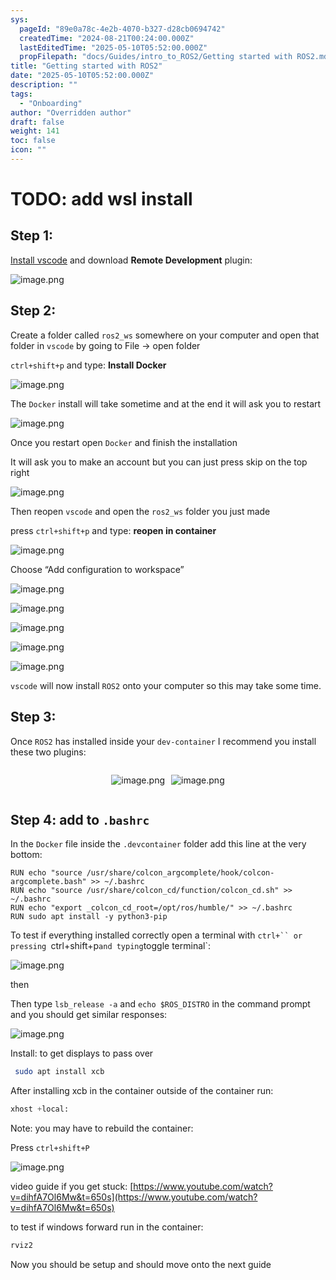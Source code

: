 ```yaml
---
sys:
  pageId: "89e0a78c-4e2b-4070-b327-d28cb0694742"
  createdTime: "2024-08-21T00:24:00.000Z"
  lastEditedTime: "2025-05-10T05:52:00.000Z"
  propFilepath: "docs/Guides/intro_to_ROS2/Getting started with ROS2.md"
title: "Getting started with ROS2"
date: "2025-05-10T05:52:00.000Z"
description: ""
tags:
  - "Onboarding"
author: "Overridden author"
draft: false
weight: 141
toc: false
icon: ""
---
```


# TODO: add wsl install

## Step 1:

[Install vscode](https://code.visualstudio.com/download) and download **Remote Development** plugin:

![image.png](https://prod-files-secure.s3.us-west-2.amazonaws.com/d518164a-d88e-44d1-a4ee-3adb3bd8bce0/efb52993-1881-4a40-b95e-6f020334f022/image.png?X-Amz-Algorithm=AWS4-HMAC-SHA256&X-Amz-Content-Sha256=UNSIGNED-PAYLOAD&X-Amz-Credential=ASIAZI2LB466XYFXOFD3%2F20250517%2Fus-west-2%2Fs3%2Faws4_request&X-Amz-Date=20250517T022354Z&X-Amz-Expires=3600&X-Amz-Security-Token=IQoJb3JpZ2luX2VjEJr%2F%2F%2F%2F%2F%2F%2F%2F%2F%2FwEaCXVzLXdlc3QtMiJGMEQCIC6ngDlwBREM7nUpomWMtfrKoVzDoF4DrJPAGvkwaFiJAiBsN8FcCxY%2B2ERm7cnGD7HjGTke4FzZ6cVQbuYbfJMpbCr%2FAwhTEAAaDDYzNzQyMzE4MzgwNSIMcGMv0AMXJSIfSiM4KtwDL6WWhyVgWNUbabvM9DfyjquInMsE3CEE25Tm%2F%2F2KHB490KoPbwjufwar9obVkw3wqXEuiah%2F7AB%2FLoq6LWayH3kjF%2FJdV3Xom3l1kmXBJtTwkRGuHDqz70sklgUAOR%2FE8xdZFG%2FYeWtqfe%2FKKoQapptGNNogU%2BXQlUmO6PMy5ED9ODKONyue4zpwWlJ6%2F%2BxT9ArRsjqzWxs%2Fo7RDiTbF72t86SKk0Kq8iUyGxaQFPJkAiuGqX%2BZsG3MQh6Pc4UHTzJBSdZHHOfz4GV8E3fUgepwxNWF3%2BpKVnZHoYv0iP%2BIrAF469SxxlQh2IfKUYKvI0pqstLVaTFLKB5R%2BMDl2iVaBz52AqAxDgIjGuRzzMBIjQ8OkrpdjHEYdRCaF4eM6prQ7Iq4YyOELQY4jnlKovFNXslKTzViso5GOzFAJrnVfgGX6hR9GFpT5ugzJbmTNFVNprmb6YjIO01jUe6e5NSw5Tyjq2%2FxMQqLiRu3bLb1A7jFTYA0IRGGzLk6ZEGbFt92YSDhsu5yuj2ToWzje1Wz1%2Fi4FLNu9wLARhb%2FGOEIQLwYJPDL4nQNYY6y5diATQ2g7nWPP10TyeJrMVhJXMrPCSldGKclbzINplsid9UKiPRXsmDKtd%2BvAlc4wmtyfwQY6pgE9CxdeZIx%2BkCXlwkTw6h%2ButGBB4kXmtL7pq%2B1MOBCSZhf4F%2BNchwoWQ6Coq0sQRRyMzhmQ6yCEO0I5%2Bss8NgTnV0poMz%2Ftb4ViznGT4XmwWSYlVzWOagJCeGwLZ5BJwxeF7QZQGGQzBma9qKeBwywyQaDU37wIZ3Ri7Ao8M%2FWOi%2BYxIVzBnlbC05rC24apHQkXmGo8nqa7iOzjjEIcjglHCeNor5jZ&X-Amz-Signature=db68eb3ce34ce95f2c4abcc79fbcf1f6e576795a767379f013f77c6813606c38&X-Amz-SignedHeaders=host&x-id=GetObject)

## Step 2:

Create a folder called `ros2_ws` somewhere on your computer and open that folder in `vscode` by going to File → open folder 

`ctrl+shift+p` and type: **Install Docker**

![image.png](https://prod-files-secure.s3.us-west-2.amazonaws.com/d518164a-d88e-44d1-a4ee-3adb3bd8bce0/2269dc0e-1cd5-47ff-bceb-c04ad9b2eab0/image.png?X-Amz-Algorithm=AWS4-HMAC-SHA256&X-Amz-Content-Sha256=UNSIGNED-PAYLOAD&X-Amz-Credential=ASIAZI2LB466XYFXOFD3%2F20250517%2Fus-west-2%2Fs3%2Faws4_request&X-Amz-Date=20250517T022354Z&X-Amz-Expires=3600&X-Amz-Security-Token=IQoJb3JpZ2luX2VjEJr%2F%2F%2F%2F%2F%2F%2F%2F%2F%2FwEaCXVzLXdlc3QtMiJGMEQCIC6ngDlwBREM7nUpomWMtfrKoVzDoF4DrJPAGvkwaFiJAiBsN8FcCxY%2B2ERm7cnGD7HjGTke4FzZ6cVQbuYbfJMpbCr%2FAwhTEAAaDDYzNzQyMzE4MzgwNSIMcGMv0AMXJSIfSiM4KtwDL6WWhyVgWNUbabvM9DfyjquInMsE3CEE25Tm%2F%2F2KHB490KoPbwjufwar9obVkw3wqXEuiah%2F7AB%2FLoq6LWayH3kjF%2FJdV3Xom3l1kmXBJtTwkRGuHDqz70sklgUAOR%2FE8xdZFG%2FYeWtqfe%2FKKoQapptGNNogU%2BXQlUmO6PMy5ED9ODKONyue4zpwWlJ6%2F%2BxT9ArRsjqzWxs%2Fo7RDiTbF72t86SKk0Kq8iUyGxaQFPJkAiuGqX%2BZsG3MQh6Pc4UHTzJBSdZHHOfz4GV8E3fUgepwxNWF3%2BpKVnZHoYv0iP%2BIrAF469SxxlQh2IfKUYKvI0pqstLVaTFLKB5R%2BMDl2iVaBz52AqAxDgIjGuRzzMBIjQ8OkrpdjHEYdRCaF4eM6prQ7Iq4YyOELQY4jnlKovFNXslKTzViso5GOzFAJrnVfgGX6hR9GFpT5ugzJbmTNFVNprmb6YjIO01jUe6e5NSw5Tyjq2%2FxMQqLiRu3bLb1A7jFTYA0IRGGzLk6ZEGbFt92YSDhsu5yuj2ToWzje1Wz1%2Fi4FLNu9wLARhb%2FGOEIQLwYJPDL4nQNYY6y5diATQ2g7nWPP10TyeJrMVhJXMrPCSldGKclbzINplsid9UKiPRXsmDKtd%2BvAlc4wmtyfwQY6pgE9CxdeZIx%2BkCXlwkTw6h%2ButGBB4kXmtL7pq%2B1MOBCSZhf4F%2BNchwoWQ6Coq0sQRRyMzhmQ6yCEO0I5%2Bss8NgTnV0poMz%2Ftb4ViznGT4XmwWSYlVzWOagJCeGwLZ5BJwxeF7QZQGGQzBma9qKeBwywyQaDU37wIZ3Ri7Ao8M%2FWOi%2BYxIVzBnlbC05rC24apHQkXmGo8nqa7iOzjjEIcjglHCeNor5jZ&X-Amz-Signature=c36a164508ce3b3e308421bc493bf798318d705936a3b309bdd8c50db832840a&X-Amz-SignedHeaders=host&x-id=GetObject)

The `Docker` install will take sometime and at the end it will ask you to restart

![image.png](https://prod-files-secure.s3.us-west-2.amazonaws.com/d518164a-d88e-44d1-a4ee-3adb3bd8bce0/ed233f78-be33-4b1f-b89c-9c346c0e961e/image.png?X-Amz-Algorithm=AWS4-HMAC-SHA256&X-Amz-Content-Sha256=UNSIGNED-PAYLOAD&X-Amz-Credential=ASIAZI2LB466XYFXOFD3%2F20250517%2Fus-west-2%2Fs3%2Faws4_request&X-Amz-Date=20250517T022354Z&X-Amz-Expires=3600&X-Amz-Security-Token=IQoJb3JpZ2luX2VjEJr%2F%2F%2F%2F%2F%2F%2F%2F%2F%2FwEaCXVzLXdlc3QtMiJGMEQCIC6ngDlwBREM7nUpomWMtfrKoVzDoF4DrJPAGvkwaFiJAiBsN8FcCxY%2B2ERm7cnGD7HjGTke4FzZ6cVQbuYbfJMpbCr%2FAwhTEAAaDDYzNzQyMzE4MzgwNSIMcGMv0AMXJSIfSiM4KtwDL6WWhyVgWNUbabvM9DfyjquInMsE3CEE25Tm%2F%2F2KHB490KoPbwjufwar9obVkw3wqXEuiah%2F7AB%2FLoq6LWayH3kjF%2FJdV3Xom3l1kmXBJtTwkRGuHDqz70sklgUAOR%2FE8xdZFG%2FYeWtqfe%2FKKoQapptGNNogU%2BXQlUmO6PMy5ED9ODKONyue4zpwWlJ6%2F%2BxT9ArRsjqzWxs%2Fo7RDiTbF72t86SKk0Kq8iUyGxaQFPJkAiuGqX%2BZsG3MQh6Pc4UHTzJBSdZHHOfz4GV8E3fUgepwxNWF3%2BpKVnZHoYv0iP%2BIrAF469SxxlQh2IfKUYKvI0pqstLVaTFLKB5R%2BMDl2iVaBz52AqAxDgIjGuRzzMBIjQ8OkrpdjHEYdRCaF4eM6prQ7Iq4YyOELQY4jnlKovFNXslKTzViso5GOzFAJrnVfgGX6hR9GFpT5ugzJbmTNFVNprmb6YjIO01jUe6e5NSw5Tyjq2%2FxMQqLiRu3bLb1A7jFTYA0IRGGzLk6ZEGbFt92YSDhsu5yuj2ToWzje1Wz1%2Fi4FLNu9wLARhb%2FGOEIQLwYJPDL4nQNYY6y5diATQ2g7nWPP10TyeJrMVhJXMrPCSldGKclbzINplsid9UKiPRXsmDKtd%2BvAlc4wmtyfwQY6pgE9CxdeZIx%2BkCXlwkTw6h%2ButGBB4kXmtL7pq%2B1MOBCSZhf4F%2BNchwoWQ6Coq0sQRRyMzhmQ6yCEO0I5%2Bss8NgTnV0poMz%2Ftb4ViznGT4XmwWSYlVzWOagJCeGwLZ5BJwxeF7QZQGGQzBma9qKeBwywyQaDU37wIZ3Ri7Ao8M%2FWOi%2BYxIVzBnlbC05rC24apHQkXmGo8nqa7iOzjjEIcjglHCeNor5jZ&X-Amz-Signature=f77bd239bc8a9ad3bc7ae9d484a46689760edd2c77cf9a8be468f2c8de976bb1&X-Amz-SignedHeaders=host&x-id=GetObject)

Once you restart open `Docker` and finish the installation

It will ask you to make an account but you can just press skip on the top right

![image.png](https://prod-files-secure.s3.us-west-2.amazonaws.com/d518164a-d88e-44d1-a4ee-3adb3bd8bce0/21010ad9-1659-4fd9-9f59-9932a09b2a3d/image.png?X-Amz-Algorithm=AWS4-HMAC-SHA256&X-Amz-Content-Sha256=UNSIGNED-PAYLOAD&X-Amz-Credential=ASIAZI2LB466XYFXOFD3%2F20250517%2Fus-west-2%2Fs3%2Faws4_request&X-Amz-Date=20250517T022354Z&X-Amz-Expires=3600&X-Amz-Security-Token=IQoJb3JpZ2luX2VjEJr%2F%2F%2F%2F%2F%2F%2F%2F%2F%2FwEaCXVzLXdlc3QtMiJGMEQCIC6ngDlwBREM7nUpomWMtfrKoVzDoF4DrJPAGvkwaFiJAiBsN8FcCxY%2B2ERm7cnGD7HjGTke4FzZ6cVQbuYbfJMpbCr%2FAwhTEAAaDDYzNzQyMzE4MzgwNSIMcGMv0AMXJSIfSiM4KtwDL6WWhyVgWNUbabvM9DfyjquInMsE3CEE25Tm%2F%2F2KHB490KoPbwjufwar9obVkw3wqXEuiah%2F7AB%2FLoq6LWayH3kjF%2FJdV3Xom3l1kmXBJtTwkRGuHDqz70sklgUAOR%2FE8xdZFG%2FYeWtqfe%2FKKoQapptGNNogU%2BXQlUmO6PMy5ED9ODKONyue4zpwWlJ6%2F%2BxT9ArRsjqzWxs%2Fo7RDiTbF72t86SKk0Kq8iUyGxaQFPJkAiuGqX%2BZsG3MQh6Pc4UHTzJBSdZHHOfz4GV8E3fUgepwxNWF3%2BpKVnZHoYv0iP%2BIrAF469SxxlQh2IfKUYKvI0pqstLVaTFLKB5R%2BMDl2iVaBz52AqAxDgIjGuRzzMBIjQ8OkrpdjHEYdRCaF4eM6prQ7Iq4YyOELQY4jnlKovFNXslKTzViso5GOzFAJrnVfgGX6hR9GFpT5ugzJbmTNFVNprmb6YjIO01jUe6e5NSw5Tyjq2%2FxMQqLiRu3bLb1A7jFTYA0IRGGzLk6ZEGbFt92YSDhsu5yuj2ToWzje1Wz1%2Fi4FLNu9wLARhb%2FGOEIQLwYJPDL4nQNYY6y5diATQ2g7nWPP10TyeJrMVhJXMrPCSldGKclbzINplsid9UKiPRXsmDKtd%2BvAlc4wmtyfwQY6pgE9CxdeZIx%2BkCXlwkTw6h%2ButGBB4kXmtL7pq%2B1MOBCSZhf4F%2BNchwoWQ6Coq0sQRRyMzhmQ6yCEO0I5%2Bss8NgTnV0poMz%2Ftb4ViznGT4XmwWSYlVzWOagJCeGwLZ5BJwxeF7QZQGGQzBma9qKeBwywyQaDU37wIZ3Ri7Ao8M%2FWOi%2BYxIVzBnlbC05rC24apHQkXmGo8nqa7iOzjjEIcjglHCeNor5jZ&X-Amz-Signature=f4dfd8fd8f409c1ad9a35b8d12eeb8e60bc38b20992fc735344e3d67c0ea3e7d&X-Amz-SignedHeaders=host&x-id=GetObject)

Then reopen `vscode` and open the `ros2_ws` folder you just made

press `ctrl+shift+p` and type: **reopen in container**

![image.png](https://prod-files-secure.s3.us-west-2.amazonaws.com/d518164a-d88e-44d1-a4ee-3adb3bd8bce0/4e93b8c2-41ad-488c-8095-c74205196118/image.png?X-Amz-Algorithm=AWS4-HMAC-SHA256&X-Amz-Content-Sha256=UNSIGNED-PAYLOAD&X-Amz-Credential=ASIAZI2LB466XYFXOFD3%2F20250517%2Fus-west-2%2Fs3%2Faws4_request&X-Amz-Date=20250517T022354Z&X-Amz-Expires=3600&X-Amz-Security-Token=IQoJb3JpZ2luX2VjEJr%2F%2F%2F%2F%2F%2F%2F%2F%2F%2FwEaCXVzLXdlc3QtMiJGMEQCIC6ngDlwBREM7nUpomWMtfrKoVzDoF4DrJPAGvkwaFiJAiBsN8FcCxY%2B2ERm7cnGD7HjGTke4FzZ6cVQbuYbfJMpbCr%2FAwhTEAAaDDYzNzQyMzE4MzgwNSIMcGMv0AMXJSIfSiM4KtwDL6WWhyVgWNUbabvM9DfyjquInMsE3CEE25Tm%2F%2F2KHB490KoPbwjufwar9obVkw3wqXEuiah%2F7AB%2FLoq6LWayH3kjF%2FJdV3Xom3l1kmXBJtTwkRGuHDqz70sklgUAOR%2FE8xdZFG%2FYeWtqfe%2FKKoQapptGNNogU%2BXQlUmO6PMy5ED9ODKONyue4zpwWlJ6%2F%2BxT9ArRsjqzWxs%2Fo7RDiTbF72t86SKk0Kq8iUyGxaQFPJkAiuGqX%2BZsG3MQh6Pc4UHTzJBSdZHHOfz4GV8E3fUgepwxNWF3%2BpKVnZHoYv0iP%2BIrAF469SxxlQh2IfKUYKvI0pqstLVaTFLKB5R%2BMDl2iVaBz52AqAxDgIjGuRzzMBIjQ8OkrpdjHEYdRCaF4eM6prQ7Iq4YyOELQY4jnlKovFNXslKTzViso5GOzFAJrnVfgGX6hR9GFpT5ugzJbmTNFVNprmb6YjIO01jUe6e5NSw5Tyjq2%2FxMQqLiRu3bLb1A7jFTYA0IRGGzLk6ZEGbFt92YSDhsu5yuj2ToWzje1Wz1%2Fi4FLNu9wLARhb%2FGOEIQLwYJPDL4nQNYY6y5diATQ2g7nWPP10TyeJrMVhJXMrPCSldGKclbzINplsid9UKiPRXsmDKtd%2BvAlc4wmtyfwQY6pgE9CxdeZIx%2BkCXlwkTw6h%2ButGBB4kXmtL7pq%2B1MOBCSZhf4F%2BNchwoWQ6Coq0sQRRyMzhmQ6yCEO0I5%2Bss8NgTnV0poMz%2Ftb4ViznGT4XmwWSYlVzWOagJCeGwLZ5BJwxeF7QZQGGQzBma9qKeBwywyQaDU37wIZ3Ri7Ao8M%2FWOi%2BYxIVzBnlbC05rC24apHQkXmGo8nqa7iOzjjEIcjglHCeNor5jZ&X-Amz-Signature=ed93ab713ba26e792a0302d418af9a4c9ab88cd42e5d80da4025d2e9994981b1&X-Amz-SignedHeaders=host&x-id=GetObject)

Choose “Add configuration to workspace”

![image.png](https://prod-files-secure.s3.us-west-2.amazonaws.com/d518164a-d88e-44d1-a4ee-3adb3bd8bce0/9560b282-5060-4989-ba37-97e7b2c22476/image.png?X-Amz-Algorithm=AWS4-HMAC-SHA256&X-Amz-Content-Sha256=UNSIGNED-PAYLOAD&X-Amz-Credential=ASIAZI2LB466XYFXOFD3%2F20250517%2Fus-west-2%2Fs3%2Faws4_request&X-Amz-Date=20250517T022354Z&X-Amz-Expires=3600&X-Amz-Security-Token=IQoJb3JpZ2luX2VjEJr%2F%2F%2F%2F%2F%2F%2F%2F%2F%2FwEaCXVzLXdlc3QtMiJGMEQCIC6ngDlwBREM7nUpomWMtfrKoVzDoF4DrJPAGvkwaFiJAiBsN8FcCxY%2B2ERm7cnGD7HjGTke4FzZ6cVQbuYbfJMpbCr%2FAwhTEAAaDDYzNzQyMzE4MzgwNSIMcGMv0AMXJSIfSiM4KtwDL6WWhyVgWNUbabvM9DfyjquInMsE3CEE25Tm%2F%2F2KHB490KoPbwjufwar9obVkw3wqXEuiah%2F7AB%2FLoq6LWayH3kjF%2FJdV3Xom3l1kmXBJtTwkRGuHDqz70sklgUAOR%2FE8xdZFG%2FYeWtqfe%2FKKoQapptGNNogU%2BXQlUmO6PMy5ED9ODKONyue4zpwWlJ6%2F%2BxT9ArRsjqzWxs%2Fo7RDiTbF72t86SKk0Kq8iUyGxaQFPJkAiuGqX%2BZsG3MQh6Pc4UHTzJBSdZHHOfz4GV8E3fUgepwxNWF3%2BpKVnZHoYv0iP%2BIrAF469SxxlQh2IfKUYKvI0pqstLVaTFLKB5R%2BMDl2iVaBz52AqAxDgIjGuRzzMBIjQ8OkrpdjHEYdRCaF4eM6prQ7Iq4YyOELQY4jnlKovFNXslKTzViso5GOzFAJrnVfgGX6hR9GFpT5ugzJbmTNFVNprmb6YjIO01jUe6e5NSw5Tyjq2%2FxMQqLiRu3bLb1A7jFTYA0IRGGzLk6ZEGbFt92YSDhsu5yuj2ToWzje1Wz1%2Fi4FLNu9wLARhb%2FGOEIQLwYJPDL4nQNYY6y5diATQ2g7nWPP10TyeJrMVhJXMrPCSldGKclbzINplsid9UKiPRXsmDKtd%2BvAlc4wmtyfwQY6pgE9CxdeZIx%2BkCXlwkTw6h%2ButGBB4kXmtL7pq%2B1MOBCSZhf4F%2BNchwoWQ6Coq0sQRRyMzhmQ6yCEO0I5%2Bss8NgTnV0poMz%2Ftb4ViznGT4XmwWSYlVzWOagJCeGwLZ5BJwxeF7QZQGGQzBma9qKeBwywyQaDU37wIZ3Ri7Ao8M%2FWOi%2BYxIVzBnlbC05rC24apHQkXmGo8nqa7iOzjjEIcjglHCeNor5jZ&X-Amz-Signature=38ce82bc950db79b837c713e792d60a865f5a7afba2f9fbbf720fb2da535d7b0&X-Amz-SignedHeaders=host&x-id=GetObject)

![image.png](https://prod-files-secure.s3.us-west-2.amazonaws.com/d518164a-d88e-44d1-a4ee-3adb3bd8bce0/2ee63f81-886b-48e8-a553-dc6e5eac99e4/image.png?X-Amz-Algorithm=AWS4-HMAC-SHA256&X-Amz-Content-Sha256=UNSIGNED-PAYLOAD&X-Amz-Credential=ASIAZI2LB466XYFXOFD3%2F20250517%2Fus-west-2%2Fs3%2Faws4_request&X-Amz-Date=20250517T022354Z&X-Amz-Expires=3600&X-Amz-Security-Token=IQoJb3JpZ2luX2VjEJr%2F%2F%2F%2F%2F%2F%2F%2F%2F%2FwEaCXVzLXdlc3QtMiJGMEQCIC6ngDlwBREM7nUpomWMtfrKoVzDoF4DrJPAGvkwaFiJAiBsN8FcCxY%2B2ERm7cnGD7HjGTke4FzZ6cVQbuYbfJMpbCr%2FAwhTEAAaDDYzNzQyMzE4MzgwNSIMcGMv0AMXJSIfSiM4KtwDL6WWhyVgWNUbabvM9DfyjquInMsE3CEE25Tm%2F%2F2KHB490KoPbwjufwar9obVkw3wqXEuiah%2F7AB%2FLoq6LWayH3kjF%2FJdV3Xom3l1kmXBJtTwkRGuHDqz70sklgUAOR%2FE8xdZFG%2FYeWtqfe%2FKKoQapptGNNogU%2BXQlUmO6PMy5ED9ODKONyue4zpwWlJ6%2F%2BxT9ArRsjqzWxs%2Fo7RDiTbF72t86SKk0Kq8iUyGxaQFPJkAiuGqX%2BZsG3MQh6Pc4UHTzJBSdZHHOfz4GV8E3fUgepwxNWF3%2BpKVnZHoYv0iP%2BIrAF469SxxlQh2IfKUYKvI0pqstLVaTFLKB5R%2BMDl2iVaBz52AqAxDgIjGuRzzMBIjQ8OkrpdjHEYdRCaF4eM6prQ7Iq4YyOELQY4jnlKovFNXslKTzViso5GOzFAJrnVfgGX6hR9GFpT5ugzJbmTNFVNprmb6YjIO01jUe6e5NSw5Tyjq2%2FxMQqLiRu3bLb1A7jFTYA0IRGGzLk6ZEGbFt92YSDhsu5yuj2ToWzje1Wz1%2Fi4FLNu9wLARhb%2FGOEIQLwYJPDL4nQNYY6y5diATQ2g7nWPP10TyeJrMVhJXMrPCSldGKclbzINplsid9UKiPRXsmDKtd%2BvAlc4wmtyfwQY6pgE9CxdeZIx%2BkCXlwkTw6h%2ButGBB4kXmtL7pq%2B1MOBCSZhf4F%2BNchwoWQ6Coq0sQRRyMzhmQ6yCEO0I5%2Bss8NgTnV0poMz%2Ftb4ViznGT4XmwWSYlVzWOagJCeGwLZ5BJwxeF7QZQGGQzBma9qKeBwywyQaDU37wIZ3Ri7Ao8M%2FWOi%2BYxIVzBnlbC05rC24apHQkXmGo8nqa7iOzjjEIcjglHCeNor5jZ&X-Amz-Signature=4ea8c65931c50215f809249302c73462a4e407385ebb963e9b8ff3c1ea3f23ab&X-Amz-SignedHeaders=host&x-id=GetObject)

![image.png](https://prod-files-secure.s3.us-west-2.amazonaws.com/d518164a-d88e-44d1-a4ee-3adb3bd8bce0/ae1580b2-b048-407e-aed9-b584224a7a04/image.png?X-Amz-Algorithm=AWS4-HMAC-SHA256&X-Amz-Content-Sha256=UNSIGNED-PAYLOAD&X-Amz-Credential=ASIAZI2LB466XYFXOFD3%2F20250517%2Fus-west-2%2Fs3%2Faws4_request&X-Amz-Date=20250517T022354Z&X-Amz-Expires=3600&X-Amz-Security-Token=IQoJb3JpZ2luX2VjEJr%2F%2F%2F%2F%2F%2F%2F%2F%2F%2FwEaCXVzLXdlc3QtMiJGMEQCIC6ngDlwBREM7nUpomWMtfrKoVzDoF4DrJPAGvkwaFiJAiBsN8FcCxY%2B2ERm7cnGD7HjGTke4FzZ6cVQbuYbfJMpbCr%2FAwhTEAAaDDYzNzQyMzE4MzgwNSIMcGMv0AMXJSIfSiM4KtwDL6WWhyVgWNUbabvM9DfyjquInMsE3CEE25Tm%2F%2F2KHB490KoPbwjufwar9obVkw3wqXEuiah%2F7AB%2FLoq6LWayH3kjF%2FJdV3Xom3l1kmXBJtTwkRGuHDqz70sklgUAOR%2FE8xdZFG%2FYeWtqfe%2FKKoQapptGNNogU%2BXQlUmO6PMy5ED9ODKONyue4zpwWlJ6%2F%2BxT9ArRsjqzWxs%2Fo7RDiTbF72t86SKk0Kq8iUyGxaQFPJkAiuGqX%2BZsG3MQh6Pc4UHTzJBSdZHHOfz4GV8E3fUgepwxNWF3%2BpKVnZHoYv0iP%2BIrAF469SxxlQh2IfKUYKvI0pqstLVaTFLKB5R%2BMDl2iVaBz52AqAxDgIjGuRzzMBIjQ8OkrpdjHEYdRCaF4eM6prQ7Iq4YyOELQY4jnlKovFNXslKTzViso5GOzFAJrnVfgGX6hR9GFpT5ugzJbmTNFVNprmb6YjIO01jUe6e5NSw5Tyjq2%2FxMQqLiRu3bLb1A7jFTYA0IRGGzLk6ZEGbFt92YSDhsu5yuj2ToWzje1Wz1%2Fi4FLNu9wLARhb%2FGOEIQLwYJPDL4nQNYY6y5diATQ2g7nWPP10TyeJrMVhJXMrPCSldGKclbzINplsid9UKiPRXsmDKtd%2BvAlc4wmtyfwQY6pgE9CxdeZIx%2BkCXlwkTw6h%2ButGBB4kXmtL7pq%2B1MOBCSZhf4F%2BNchwoWQ6Coq0sQRRyMzhmQ6yCEO0I5%2Bss8NgTnV0poMz%2Ftb4ViznGT4XmwWSYlVzWOagJCeGwLZ5BJwxeF7QZQGGQzBma9qKeBwywyQaDU37wIZ3Ri7Ao8M%2FWOi%2BYxIVzBnlbC05rC24apHQkXmGo8nqa7iOzjjEIcjglHCeNor5jZ&X-Amz-Signature=081f624a4fc654121a0b0c2ba0971ef77a18fe70229a2b65d842b4b81f964ecb&X-Amz-SignedHeaders=host&x-id=GetObject)

![image.png](https://prod-files-secure.s3.us-west-2.amazonaws.com/d518164a-d88e-44d1-a4ee-3adb3bd8bce0/53255b28-f75e-430f-b9e3-c0ac8577e42b/image.png?X-Amz-Algorithm=AWS4-HMAC-SHA256&X-Amz-Content-Sha256=UNSIGNED-PAYLOAD&X-Amz-Credential=ASIAZI2LB466XYFXOFD3%2F20250517%2Fus-west-2%2Fs3%2Faws4_request&X-Amz-Date=20250517T022354Z&X-Amz-Expires=3600&X-Amz-Security-Token=IQoJb3JpZ2luX2VjEJr%2F%2F%2F%2F%2F%2F%2F%2F%2F%2FwEaCXVzLXdlc3QtMiJGMEQCIC6ngDlwBREM7nUpomWMtfrKoVzDoF4DrJPAGvkwaFiJAiBsN8FcCxY%2B2ERm7cnGD7HjGTke4FzZ6cVQbuYbfJMpbCr%2FAwhTEAAaDDYzNzQyMzE4MzgwNSIMcGMv0AMXJSIfSiM4KtwDL6WWhyVgWNUbabvM9DfyjquInMsE3CEE25Tm%2F%2F2KHB490KoPbwjufwar9obVkw3wqXEuiah%2F7AB%2FLoq6LWayH3kjF%2FJdV3Xom3l1kmXBJtTwkRGuHDqz70sklgUAOR%2FE8xdZFG%2FYeWtqfe%2FKKoQapptGNNogU%2BXQlUmO6PMy5ED9ODKONyue4zpwWlJ6%2F%2BxT9ArRsjqzWxs%2Fo7RDiTbF72t86SKk0Kq8iUyGxaQFPJkAiuGqX%2BZsG3MQh6Pc4UHTzJBSdZHHOfz4GV8E3fUgepwxNWF3%2BpKVnZHoYv0iP%2BIrAF469SxxlQh2IfKUYKvI0pqstLVaTFLKB5R%2BMDl2iVaBz52AqAxDgIjGuRzzMBIjQ8OkrpdjHEYdRCaF4eM6prQ7Iq4YyOELQY4jnlKovFNXslKTzViso5GOzFAJrnVfgGX6hR9GFpT5ugzJbmTNFVNprmb6YjIO01jUe6e5NSw5Tyjq2%2FxMQqLiRu3bLb1A7jFTYA0IRGGzLk6ZEGbFt92YSDhsu5yuj2ToWzje1Wz1%2Fi4FLNu9wLARhb%2FGOEIQLwYJPDL4nQNYY6y5diATQ2g7nWPP10TyeJrMVhJXMrPCSldGKclbzINplsid9UKiPRXsmDKtd%2BvAlc4wmtyfwQY6pgE9CxdeZIx%2BkCXlwkTw6h%2ButGBB4kXmtL7pq%2B1MOBCSZhf4F%2BNchwoWQ6Coq0sQRRyMzhmQ6yCEO0I5%2Bss8NgTnV0poMz%2Ftb4ViznGT4XmwWSYlVzWOagJCeGwLZ5BJwxeF7QZQGGQzBma9qKeBwywyQaDU37wIZ3Ri7Ao8M%2FWOi%2BYxIVzBnlbC05rC24apHQkXmGo8nqa7iOzjjEIcjglHCeNor5jZ&X-Amz-Signature=109324fd88d6b7b8c48fa81c9158992d270a6dacd6097ae4d25e8f9c91299821&X-Amz-SignedHeaders=host&x-id=GetObject)

![image.png](https://prod-files-secure.s3.us-west-2.amazonaws.com/d518164a-d88e-44d1-a4ee-3adb3bd8bce0/7c562767-5af9-4ffb-97d1-327bcdf4ee00/image.png?X-Amz-Algorithm=AWS4-HMAC-SHA256&X-Amz-Content-Sha256=UNSIGNED-PAYLOAD&X-Amz-Credential=ASIAZI2LB466XYFXOFD3%2F20250517%2Fus-west-2%2Fs3%2Faws4_request&X-Amz-Date=20250517T022354Z&X-Amz-Expires=3600&X-Amz-Security-Token=IQoJb3JpZ2luX2VjEJr%2F%2F%2F%2F%2F%2F%2F%2F%2F%2FwEaCXVzLXdlc3QtMiJGMEQCIC6ngDlwBREM7nUpomWMtfrKoVzDoF4DrJPAGvkwaFiJAiBsN8FcCxY%2B2ERm7cnGD7HjGTke4FzZ6cVQbuYbfJMpbCr%2FAwhTEAAaDDYzNzQyMzE4MzgwNSIMcGMv0AMXJSIfSiM4KtwDL6WWhyVgWNUbabvM9DfyjquInMsE3CEE25Tm%2F%2F2KHB490KoPbwjufwar9obVkw3wqXEuiah%2F7AB%2FLoq6LWayH3kjF%2FJdV3Xom3l1kmXBJtTwkRGuHDqz70sklgUAOR%2FE8xdZFG%2FYeWtqfe%2FKKoQapptGNNogU%2BXQlUmO6PMy5ED9ODKONyue4zpwWlJ6%2F%2BxT9ArRsjqzWxs%2Fo7RDiTbF72t86SKk0Kq8iUyGxaQFPJkAiuGqX%2BZsG3MQh6Pc4UHTzJBSdZHHOfz4GV8E3fUgepwxNWF3%2BpKVnZHoYv0iP%2BIrAF469SxxlQh2IfKUYKvI0pqstLVaTFLKB5R%2BMDl2iVaBz52AqAxDgIjGuRzzMBIjQ8OkrpdjHEYdRCaF4eM6prQ7Iq4YyOELQY4jnlKovFNXslKTzViso5GOzFAJrnVfgGX6hR9GFpT5ugzJbmTNFVNprmb6YjIO01jUe6e5NSw5Tyjq2%2FxMQqLiRu3bLb1A7jFTYA0IRGGzLk6ZEGbFt92YSDhsu5yuj2ToWzje1Wz1%2Fi4FLNu9wLARhb%2FGOEIQLwYJPDL4nQNYY6y5diATQ2g7nWPP10TyeJrMVhJXMrPCSldGKclbzINplsid9UKiPRXsmDKtd%2BvAlc4wmtyfwQY6pgE9CxdeZIx%2BkCXlwkTw6h%2ButGBB4kXmtL7pq%2B1MOBCSZhf4F%2BNchwoWQ6Coq0sQRRyMzhmQ6yCEO0I5%2Bss8NgTnV0poMz%2Ftb4ViznGT4XmwWSYlVzWOagJCeGwLZ5BJwxeF7QZQGGQzBma9qKeBwywyQaDU37wIZ3Ri7Ao8M%2FWOi%2BYxIVzBnlbC05rC24apHQkXmGo8nqa7iOzjjEIcjglHCeNor5jZ&X-Amz-Signature=ec6cfd8bcf6d89ce88be2ae56e9d40a789f10a1801ec86e158fd176ee54e5f71&X-Amz-SignedHeaders=host&x-id=GetObject)

`vscode` will now install `ROS2` onto your computer so this may take some time.

## Step 3:

Once `ROS2` has installed inside your `dev-container` I recommend you install these two plugins:

<div style="display: flex;flex-direction: row; column-gap:10px; max-width: 630px;justify-content: center;">
<div>

![image.png](https://prod-files-secure.s3.us-west-2.amazonaws.com/d518164a-d88e-44d1-a4ee-3adb3bd8bce0/3fc3d550-5a54-4ba1-ba6b-faa01cdb7369/image.png?X-Amz-Algorithm=AWS4-HMAC-SHA256&X-Amz-Content-Sha256=UNSIGNED-PAYLOAD&X-Amz-Credential=ASIAZI2LB4667Y5TQ35I%2F20250517%2Fus-west-2%2Fs3%2Faws4_request&X-Amz-Date=20250517T022359Z&X-Amz-Expires=3600&X-Amz-Security-Token=IQoJb3JpZ2luX2VjEJr%2F%2F%2F%2F%2F%2F%2F%2F%2F%2FwEaCXVzLXdlc3QtMiJHMEUCIQChkVDSdHirmPDFwi51zfuGo%2BfKkLTv7phGM4zAH%2BGY0gIgS%2FFZevrxrE6146PCzn%2BZl7S6adygMhiGrcjI%2FN1aRSAq%2FwMIUxAAGgw2Mzc0MjMxODM4MDUiDGQUKa4PSSS6gyh9uSrcA0NnqiPRsnBzaP%2FsbST9Zx0FWswNVl2%2BGunYSfD4G0tjuQpiuwKwNT%2BFSj9ZdcBjUFxiXevyQzD8VtTKZoDkiuNaZ5AKU8ASDlm6gB4vTuBOzn%2Fvl0tCa43FYngbCURbSg1vuKb%2BuZxYHFYtF2eWF60%2Bo%2FLMRcEyxa0v%2BiKiCYwlUvw3FnDhvcDxjVNZrIxsAj9b0Ut1l4GDPGwCU%2Bsaez00GEtWV9LW1AdLHXaOOGhPnsUomRarlEsfsZ65%2Fd2Gepp6bw7ASqUA1K5PjIHd%2FGZCWKnXYb5QzQsEjkPcyckJSZGsNB5pd3Vig0Z02%2Fl%2FQC7WCIM4NeRyQcDb1bIUMuWoPSv1CDdc4Pjk0uy1ewP87fbA4EI9a0SQ8VCjRrnPQ02icBdMIyZEtOop2dBAVrNhE%2FW3dz0lkI%2Fqqp%2FwDVzXKTi5Ggnghhocub7lxtoqOi9twvn5wfqkcFDmLmcx0K91BSAm7r69eaWY25nNJP52fMe9aThANA6YiTx4CKNyMi3PAAHzLl5jgVxDFyI7YdgaRGou9emeE56RZZc3eoNF8NMPG8bLkSv9JgrlSGbuEB%2FLM6uSxZUvsELr0PCb4Tyu1gxQfN5vnyp7tl%2FYQouIUUOfnhZb8hCPhHKQMKfcn8EGOqUB2HBjsEPkuCclPIEyRtPJ4SciM4lQMQmIwHTAh4bU%2FWUPCD%2BqP%2Bm0PVONHZtQp%2BA8SljoUhz9VPCnTYOaj751pf54uyuSbuMD%2BdYb%2FXC2tRF5oarPacQynX3bZuhOND6Xuu1mZWxpIN234C88qc%2FWiskD19VuRiBVhdOToA1mCmcE445swYoCQtUpCLLblDBDt5k8sXthINy%2BqyiixQfbvjqNDvPx&X-Amz-Signature=9f2bd5f1d94c00711f14cc79eba19515df79e3da212a257d92729403c76587af&X-Amz-SignedHeaders=host&x-id=GetObject)

</div>
<div>

![image.png](https://prod-files-secure.s3.us-west-2.amazonaws.com/d518164a-d88e-44d1-a4ee-3adb3bd8bce0/d994cc66-13c2-4093-a5a3-f84cf4601a82/image.png?X-Amz-Algorithm=AWS4-HMAC-SHA256&X-Amz-Content-Sha256=UNSIGNED-PAYLOAD&X-Amz-Credential=ASIAZI2LB466YVUQ4JA2%2F20250517%2Fus-west-2%2Fs3%2Faws4_request&X-Amz-Date=20250517T022400Z&X-Amz-Expires=3600&X-Amz-Security-Token=IQoJb3JpZ2luX2VjEJr%2F%2F%2F%2F%2F%2F%2F%2F%2F%2FwEaCXVzLXdlc3QtMiJIMEYCIQCUh%2BcVoXSTspBJO20dIIOQZ6vuDrIWivf29NqHCIymOAIhAK5tw0kFm5Wt694FicOCNTQ1ZkmCWnfUYbcKyEp6Wg5NKv8DCFMQABoMNjM3NDIzMTgzODA1Igzn5%2BrXR5oVHVrtAA0q3AM9pblP779hGrSe7SUerSvsf5bdU7FeUusnCZx2Njh1vDYHsLQzRd314%2FDqJX%2BTQzA1oCUTw7aqtTTqGAGsmuHx42KDdGEjDsJ%2BtgWKMjDjkluEL4Iznxb4K2104bNcAwM%2BCmLzwWdB2w1FESrVlWbCE4Wiuxaxeb2C761jPYAgp47QWRyMTLvWH76X6hLcC4MVmExxCA%2FixuCpaakkvQ9lazrWgml3tXm%2FqnRGvJAUEdMG4fnopWzr6FKXLiIgZ1F26MGhGYNN55DYpTz5%2B5Gpj9l9AnMizDg0NhfWbBFdtQSHBYlWJW5%2F9PruBSS1qdXqXfY7ic%2FC75kdsT0bmmh8IigvNc9i0Y6QKEkgV8pqimsqX%2BPNmtWczv1E%2Bi9KxmIfvIyrVoZfcy6RNJ3hSuvFz99LPwW%2FsBCa0lgS7D4Vnu0an3snmvrQJAHqAvV%2Fsceaj3yUUDVLI0qwZ9ubDoVk8e7HU4QCiTiqRNvH9aKgk4W8TrHFLLOqI7AkyCBbdBNlLcQMBawc%2B2K2lwxnKtjeb%2FuinMGWvQkud1nLMFYs%2BBY%2F8CPCtHpG6GbCz2E%2Fbbmeu03xtRjKQAhJh4o%2BXtazKecpQgHuQ0NQ8zPj8PEznt7wOelvZz45bRDptzCS3J%2FBBjqkAddx8E11n%2F2pZOqh4QCzTqkfzhvh4dqOPmm2Qp0mPEv2Bm4MYmm96EY0csLIi5%2B0gJIqtWDtaOesHEZy%2B5YNyHn3MEnvWRSyhEHZ2rPZQtELxORnv9sM2NTTAhwe3MmNseKiPr%2BpQv4A2C7o9pcSYOStO5FJzd%2FMtQDmR7ubfRiHGO7%2FlB%2BuZC8kEW7KWcY0U3eyjGFFAyt67Cqq8STP%2B22W94J1&X-Amz-Signature=356d91da0d3a6f57901f35f9579ca5df2630ff8ea2be772db34695b7bb4b6399&X-Amz-SignedHeaders=host&x-id=GetObject)

</div>
</div>

## Step 4: add to `.bashrc`

In the `Docker` file inside the `.devcontainer` folder add this line at the very bottom: 

```docker
RUN echo "source /usr/share/colcon_argcomplete/hook/colcon-argcomplete.bash" >> ~/.bashrc
RUN echo "source /usr/share/colcon_cd/function/colcon_cd.sh" >> ~/.bashrc
RUN echo "export _colcon_cd_root=/opt/ros/humble/" >> ~/.bashrc
RUN sudo apt install -y python3-pip 
```

To test if everything installed correctly open a terminal with `ctrl+`` or pressing `ctrl+shift+p` and typing `toggle terminal`:

![image.png](https://prod-files-secure.s3.us-west-2.amazonaws.com/d518164a-d88e-44d1-a4ee-3adb3bd8bce0/6a4943d8-b04e-4c02-9a58-775f3384d1a5/image.png?X-Amz-Algorithm=AWS4-HMAC-SHA256&X-Amz-Content-Sha256=UNSIGNED-PAYLOAD&X-Amz-Credential=ASIAZI2LB466XYFXOFD3%2F20250517%2Fus-west-2%2Fs3%2Faws4_request&X-Amz-Date=20250517T022354Z&X-Amz-Expires=3600&X-Amz-Security-Token=IQoJb3JpZ2luX2VjEJr%2F%2F%2F%2F%2F%2F%2F%2F%2F%2FwEaCXVzLXdlc3QtMiJGMEQCIC6ngDlwBREM7nUpomWMtfrKoVzDoF4DrJPAGvkwaFiJAiBsN8FcCxY%2B2ERm7cnGD7HjGTke4FzZ6cVQbuYbfJMpbCr%2FAwhTEAAaDDYzNzQyMzE4MzgwNSIMcGMv0AMXJSIfSiM4KtwDL6WWhyVgWNUbabvM9DfyjquInMsE3CEE25Tm%2F%2F2KHB490KoPbwjufwar9obVkw3wqXEuiah%2F7AB%2FLoq6LWayH3kjF%2FJdV3Xom3l1kmXBJtTwkRGuHDqz70sklgUAOR%2FE8xdZFG%2FYeWtqfe%2FKKoQapptGNNogU%2BXQlUmO6PMy5ED9ODKONyue4zpwWlJ6%2F%2BxT9ArRsjqzWxs%2Fo7RDiTbF72t86SKk0Kq8iUyGxaQFPJkAiuGqX%2BZsG3MQh6Pc4UHTzJBSdZHHOfz4GV8E3fUgepwxNWF3%2BpKVnZHoYv0iP%2BIrAF469SxxlQh2IfKUYKvI0pqstLVaTFLKB5R%2BMDl2iVaBz52AqAxDgIjGuRzzMBIjQ8OkrpdjHEYdRCaF4eM6prQ7Iq4YyOELQY4jnlKovFNXslKTzViso5GOzFAJrnVfgGX6hR9GFpT5ugzJbmTNFVNprmb6YjIO01jUe6e5NSw5Tyjq2%2FxMQqLiRu3bLb1A7jFTYA0IRGGzLk6ZEGbFt92YSDhsu5yuj2ToWzje1Wz1%2Fi4FLNu9wLARhb%2FGOEIQLwYJPDL4nQNYY6y5diATQ2g7nWPP10TyeJrMVhJXMrPCSldGKclbzINplsid9UKiPRXsmDKtd%2BvAlc4wmtyfwQY6pgE9CxdeZIx%2BkCXlwkTw6h%2ButGBB4kXmtL7pq%2B1MOBCSZhf4F%2BNchwoWQ6Coq0sQRRyMzhmQ6yCEO0I5%2Bss8NgTnV0poMz%2Ftb4ViznGT4XmwWSYlVzWOagJCeGwLZ5BJwxeF7QZQGGQzBma9qKeBwywyQaDU37wIZ3Ri7Ao8M%2FWOi%2BYxIVzBnlbC05rC24apHQkXmGo8nqa7iOzjjEIcjglHCeNor5jZ&X-Amz-Signature=175510de05190f3a85a1c7402676eefcb9c50bb5d48bcdde8041cb15e4d6daf4&X-Amz-SignedHeaders=host&x-id=GetObject)

then 

Then type `lsb_release -a` and `echo $ROS_DISTRO` in the command prompt and you should get similar responses:

![image.png](https://prod-files-secure.s3.us-west-2.amazonaws.com/d518164a-d88e-44d1-a4ee-3adb3bd8bce0/3e635dec-a805-4e85-8b9e-d000e5b71a4e/image.png?X-Amz-Algorithm=AWS4-HMAC-SHA256&X-Amz-Content-Sha256=UNSIGNED-PAYLOAD&X-Amz-Credential=ASIAZI2LB466XYFXOFD3%2F20250517%2Fus-west-2%2Fs3%2Faws4_request&X-Amz-Date=20250517T022354Z&X-Amz-Expires=3600&X-Amz-Security-Token=IQoJb3JpZ2luX2VjEJr%2F%2F%2F%2F%2F%2F%2F%2F%2F%2FwEaCXVzLXdlc3QtMiJGMEQCIC6ngDlwBREM7nUpomWMtfrKoVzDoF4DrJPAGvkwaFiJAiBsN8FcCxY%2B2ERm7cnGD7HjGTke4FzZ6cVQbuYbfJMpbCr%2FAwhTEAAaDDYzNzQyMzE4MzgwNSIMcGMv0AMXJSIfSiM4KtwDL6WWhyVgWNUbabvM9DfyjquInMsE3CEE25Tm%2F%2F2KHB490KoPbwjufwar9obVkw3wqXEuiah%2F7AB%2FLoq6LWayH3kjF%2FJdV3Xom3l1kmXBJtTwkRGuHDqz70sklgUAOR%2FE8xdZFG%2FYeWtqfe%2FKKoQapptGNNogU%2BXQlUmO6PMy5ED9ODKONyue4zpwWlJ6%2F%2BxT9ArRsjqzWxs%2Fo7RDiTbF72t86SKk0Kq8iUyGxaQFPJkAiuGqX%2BZsG3MQh6Pc4UHTzJBSdZHHOfz4GV8E3fUgepwxNWF3%2BpKVnZHoYv0iP%2BIrAF469SxxlQh2IfKUYKvI0pqstLVaTFLKB5R%2BMDl2iVaBz52AqAxDgIjGuRzzMBIjQ8OkrpdjHEYdRCaF4eM6prQ7Iq4YyOELQY4jnlKovFNXslKTzViso5GOzFAJrnVfgGX6hR9GFpT5ugzJbmTNFVNprmb6YjIO01jUe6e5NSw5Tyjq2%2FxMQqLiRu3bLb1A7jFTYA0IRGGzLk6ZEGbFt92YSDhsu5yuj2ToWzje1Wz1%2Fi4FLNu9wLARhb%2FGOEIQLwYJPDL4nQNYY6y5diATQ2g7nWPP10TyeJrMVhJXMrPCSldGKclbzINplsid9UKiPRXsmDKtd%2BvAlc4wmtyfwQY6pgE9CxdeZIx%2BkCXlwkTw6h%2ButGBB4kXmtL7pq%2B1MOBCSZhf4F%2BNchwoWQ6Coq0sQRRyMzhmQ6yCEO0I5%2Bss8NgTnV0poMz%2Ftb4ViznGT4XmwWSYlVzWOagJCeGwLZ5BJwxeF7QZQGGQzBma9qKeBwywyQaDU37wIZ3Ri7Ao8M%2FWOi%2BYxIVzBnlbC05rC24apHQkXmGo8nqa7iOzjjEIcjglHCeNor5jZ&X-Amz-Signature=b68bd0f054ec044bbe9b3428a103ca648b19db9ccdab88b70f431056a8ef401f&X-Amz-SignedHeaders=host&x-id=GetObject)

Install:  to get displays to pass over

```bash
 sudo apt install xcb
```

After installing xcb in the container outside of the container run:

```python
xhost +local:
```

Note: you may have to rebuild the container:

Press `ctrl+shift+P`

![image.png](https://prod-files-secure.s3.us-west-2.amazonaws.com/d518164a-d88e-44d1-a4ee-3adb3bd8bce0/6c2be660-2618-4c38-9c26-53554f7a0b7b/image.png?X-Amz-Algorithm=AWS4-HMAC-SHA256&X-Amz-Content-Sha256=UNSIGNED-PAYLOAD&X-Amz-Credential=ASIAZI2LB466XYFXOFD3%2F20250517%2Fus-west-2%2Fs3%2Faws4_request&X-Amz-Date=20250517T022354Z&X-Amz-Expires=3600&X-Amz-Security-Token=IQoJb3JpZ2luX2VjEJr%2F%2F%2F%2F%2F%2F%2F%2F%2F%2FwEaCXVzLXdlc3QtMiJGMEQCIC6ngDlwBREM7nUpomWMtfrKoVzDoF4DrJPAGvkwaFiJAiBsN8FcCxY%2B2ERm7cnGD7HjGTke4FzZ6cVQbuYbfJMpbCr%2FAwhTEAAaDDYzNzQyMzE4MzgwNSIMcGMv0AMXJSIfSiM4KtwDL6WWhyVgWNUbabvM9DfyjquInMsE3CEE25Tm%2F%2F2KHB490KoPbwjufwar9obVkw3wqXEuiah%2F7AB%2FLoq6LWayH3kjF%2FJdV3Xom3l1kmXBJtTwkRGuHDqz70sklgUAOR%2FE8xdZFG%2FYeWtqfe%2FKKoQapptGNNogU%2BXQlUmO6PMy5ED9ODKONyue4zpwWlJ6%2F%2BxT9ArRsjqzWxs%2Fo7RDiTbF72t86SKk0Kq8iUyGxaQFPJkAiuGqX%2BZsG3MQh6Pc4UHTzJBSdZHHOfz4GV8E3fUgepwxNWF3%2BpKVnZHoYv0iP%2BIrAF469SxxlQh2IfKUYKvI0pqstLVaTFLKB5R%2BMDl2iVaBz52AqAxDgIjGuRzzMBIjQ8OkrpdjHEYdRCaF4eM6prQ7Iq4YyOELQY4jnlKovFNXslKTzViso5GOzFAJrnVfgGX6hR9GFpT5ugzJbmTNFVNprmb6YjIO01jUe6e5NSw5Tyjq2%2FxMQqLiRu3bLb1A7jFTYA0IRGGzLk6ZEGbFt92YSDhsu5yuj2ToWzje1Wz1%2Fi4FLNu9wLARhb%2FGOEIQLwYJPDL4nQNYY6y5diATQ2g7nWPP10TyeJrMVhJXMrPCSldGKclbzINplsid9UKiPRXsmDKtd%2BvAlc4wmtyfwQY6pgE9CxdeZIx%2BkCXlwkTw6h%2ButGBB4kXmtL7pq%2B1MOBCSZhf4F%2BNchwoWQ6Coq0sQRRyMzhmQ6yCEO0I5%2Bss8NgTnV0poMz%2Ftb4ViznGT4XmwWSYlVzWOagJCeGwLZ5BJwxeF7QZQGGQzBma9qKeBwywyQaDU37wIZ3Ri7Ao8M%2FWOi%2BYxIVzBnlbC05rC24apHQkXmGo8nqa7iOzjjEIcjglHCeNor5jZ&X-Amz-Signature=428edc529d2e503007add84bb06fb0da0c2e4e0ee6761c3e28ff4d6ad3b0baea&X-Amz-SignedHeaders=host&x-id=GetObject)

video guide if you get stuck: [https://www.youtube.com/watch?v=dihfA7Ol6Mw&t=650s](https://www.youtube.com/watch?v=dihfA7Ol6Mw&t=650s)

to test if windows forward run in the container:

```bash
rviz2
```

Now you should be setup and should move onto the next guide 
